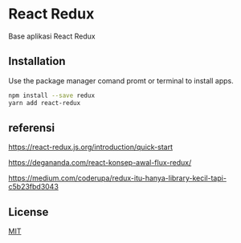# React Redux

Base aplikasi React Redux

## Installation

Use the package manager  comand promt or terminal to install apps.

```bash
npm install --save redux
yarn add react-redux
```

## referensi

https://react-redux.js.org/introduction/quick-start

https://degananda.com/react-konsep-awal-flux-redux/

https://medium.com/coderupa/redux-itu-hanya-library-kecil-tapi-c5b23fbd3043

 
## License
[MIT](https://choosealicense.com/licenses/mit/)